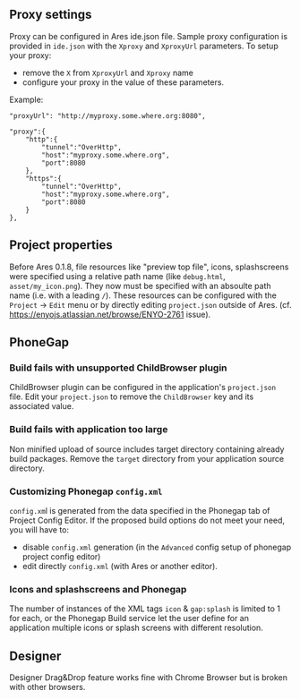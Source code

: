 ## Proxy settings

Proxy can be configured in Ares ide.json file. Sample proxy configuration
is provided in `ide.json` with the `Xproxy` and `XproxyUrl` parameters.
To setup your proxy:
* remove the `X` from `XproxyUrl` and `Xproxy` name
* configure your proxy in the value of these parameters.

Example:

	"proxyUrl": "http://myproxy.some.where.org:8080",

	"proxy":{
		"http":{
			"tunnel":"OverHttp",
			"host":"myproxy.some.where.org",
			"port":8080
		},
		"https":{
			"tunnel":"OverHttp",
			"host":"myproxy.some.where.org",
			"port":8080
		}
	},

## Project properties

Before Ares 0.1.8, file resources like "preview top file", icons,
splashscreens were specified using a relative path name (like
`debug.html`, `asset/my_icon.png`). They now must be specified with an
absoulte path name (i.e. with a leading `/`). These resources can be
configured with the `Project` -> `Edit` menu or by directly editing
`project.json` outside of Ares.
(cf. https://enyojs.atlassian.net/browse/ENYO-2761 issue).

## PhoneGap

### Build fails with unsupported ChildBrowser plugin

ChildBrowser plugin can be configured in the application's
`project.json` file.  Edit your `project.json` to remove the
`ChildBrowser` key and its associated value.

### Build fails with application too large

Non minified upload of source includes target directory containing
already build packages. Remove the `target` directory from your
application source directory.

### Customizing Phonegap `config.xml`

`config.xm`l is generated from the data specified in the Phonegap tab of
Project Config Editor. If the proposed build options do not meet your
need, you will have to:
* disable `config.xml` generation (in the `Advanced` config setup of phonegap project config editor)
* edit directly `config.xml` (with Ares or another editor).

### Icons and splashscreens and Phonegap

The number of instances of the XML tags `icon` & `gap:splash` is
limited to 1 for each, or the Phonegap Build service let the user
define for an application multiple icons or splash screens with
different resolution.

## Designer

Designer Drag&Drop feature works fine with Chrome Browser but is
broken with other browsers.
